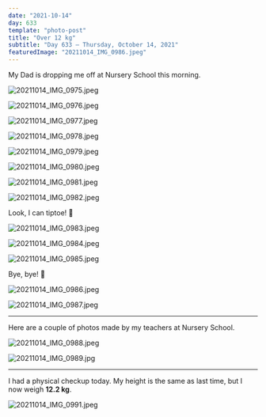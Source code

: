 ```yaml
---
date: "2021-10-14"
day: 633
template: "photo-post"
title: "Over 12 kg"
subtitle: "Day 633 – Thursday, October 14, 2021"
featuredImage: "20211014_IMG_0986.jpeg"
---
```


My Dad is dropping me off at Nursery School this morning.

![20211014_IMG_0975.jpeg](20211014_IMG_0975.jpeg)

![20211014_IMG_0976.jpeg](20211014_IMG_0976.jpeg)

![20211014_IMG_0977.jpeg](20211014_IMG_0977.jpeg)

![20211014_IMG_0978.jpeg](20211014_IMG_0978.jpeg)

![20211014_IMG_0979.jpeg](20211014_IMG_0979.jpeg)

![20211014_IMG_0980.jpeg](20211014_IMG_0980.jpeg)

![20211014_IMG_0981.jpeg](20211014_IMG_0981.jpeg)

![20211014_IMG_0982.jpeg](20211014_IMG_0982.jpeg)

Look, I can tiptoe! 🐾

![20211014_IMG_0983.jpeg](20211014_IMG_0983.jpeg)

![20211014_IMG_0984.jpeg](20211014_IMG_0984.jpeg)

![20211014_IMG_0985.jpeg](20211014_IMG_0985.jpeg)

Bye, bye! 👋

![20211014_IMG_0986.jpeg](20211014_IMG_0986.jpeg)

![20211014_IMG_0987.jpeg](20211014_IMG_0987.jpeg)

<hr />

Here are a couple of photos made by my teachers at Nursery School.

![20211014_IMG_0988.jpeg](20211014_IMG_0988.jpeg)

![20211014_IMG_0989.jpg](20211014_IMG_0989.jpg)

<hr />

I had a physical checkup today. My height is the same as last time, but I now weigh **12.2 kg**.

![20211014_IMG_0991.jpeg](20211014_IMG_0991.jpeg)
